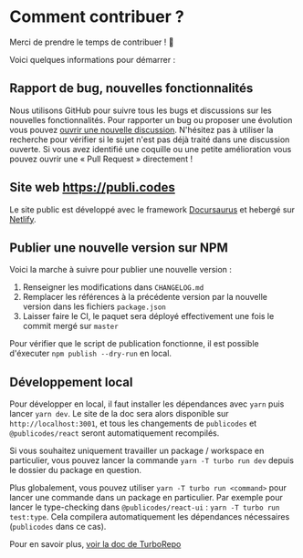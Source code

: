 # Comment contribuer ?

Merci de prendre le temps de contribuer ! 🎉

Voici quelques informations pour démarrer :

## Rapport de bug, nouvelles fonctionnalités

Nous utilisons GitHub pour suivre tous les bugs et discussions sur les nouvelles fonctionnalités. Pour rapporter un bug ou proposer une évolution vous pouvez [ouvrir une nouvelle discussion](https://github.com/betagouv/publicodes/discussions). N'hésitez pas à utiliser la recherche pour vérifier si le sujet n'est pas déjà traité dans une discussion ouverte. Si vous avez identifié une coquille ou une petite amélioration vous pouvez ouvrir une « Pull Request » directement !

## Site web https://publi.codes

Le site public est développé avec le framework [Docursaurus](https://docusaurus.io/) et hebergé sur [Netlify](https://netlify.com/).

## Publier une nouvelle version sur NPM

Voici la marche à suivre pour publier une nouvelle version :

1. Renseigner les modifications dans `CHANGELOG.md`
2. Remplacer les références à la précédente version par la nouvelle version dans les fichiers `package.json`
3. Laisser faire le CI, le paquet sera déployé effectivement une fois le commit mergé sur `master`

Pour vérifier que le script de publication fonctionne, il est possible d'éxecuter `npm publish --dry-run` en local.


## Développement local

Pour développer en local, il faut installer les dépendances avec `yarn` puis lancer `yarn dev`. Le site de la doc sera alors disponible sur `http://localhost:3001`, et tous les changements de `publicodes` et `@publicodes/react` seront automatiquement recompilés.

Si vous souhaitez uniquement travailler un package / workspace en particulier, vous pouvez lancer la commande `yarn -T turbo run dev` depuis le dossier du package en question.

Plus globalement, vous pouvez utiliser `yarn -T turbo run <command>` pour lancer une commande dans un package en particulier. Par exemple pour lancer le type-checking dans `@publicodes/react-ui` : `yarn -T turbo run test:type`. Cela compilera automatiquement les dépendances nécessaires (`publicodes` dans ce cas).

Pour en savoir plus, [voir la doc de TurboRepo](https://turbo.build/repo)